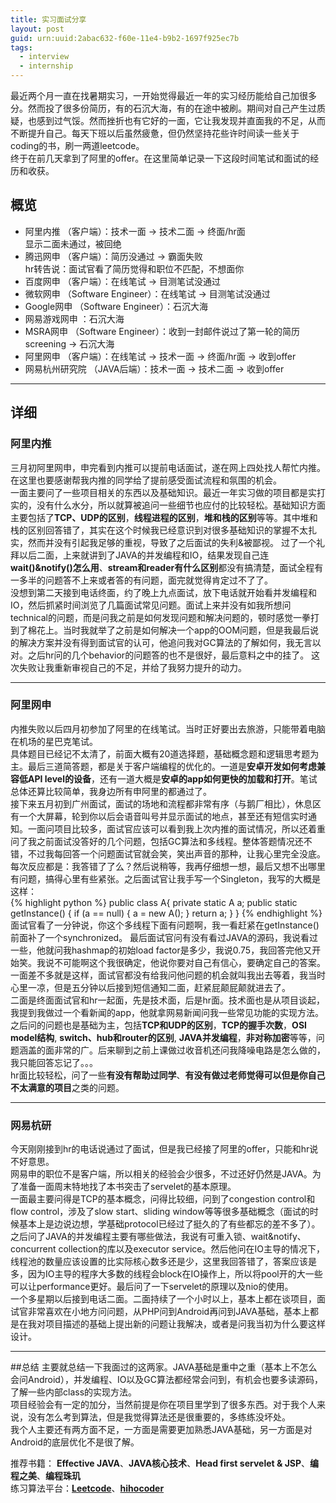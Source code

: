 ```yaml
---
title: 实习面试分享
layout: post
guid: urn:uuid:2abac632-f60e-11e4-b9b2-1697f925ec7b
tags:
  - interview
  - internship
---
```


最近两个月一直在找暑期实习，一开始觉得最近一年的实习经历能给自己加很多分。然而投了很多份简历，有的石沉大海，有的在途中被刷。期间对自己产生过质疑，也感到过气馁。然而挫折也有它好的一面，它让我发现并直面我的不足，从而不断提升自己。每天下班以后虽然疲惫，但仍然坚持花些许时间读一些关于coding的书，刷一两道leetcode。  
终于在前几天拿到了阿里的offer。在这里简单记录一下这段时间笔试和面试的经历和收获。

## 概览
* 阿里内推 （客户端）：技术一面 -> 技术二面 -> 终面/hr面  
  显示二面未通过，被回绝
* 腾迅网申 （客户端）：简历没通过 -> 霸面失败  
  hr转告说：面试官看了简历觉得和职位不匹配，不想面你
* 百度网申 （客户端）：在线笔试 -> 目测笔试没通过
* 微软网申 （Software Engineer）：在线笔试 -> 目测笔试没通过
* Google网申 （Software Engineer）：石沉大海
* 网易游戏网申 ：石沉大海
* MSRA网申 （Software Engineer）：收到一封邮件说过了第一轮的简历screening -> 石沉大海
* 阿里网申 （客户端）：在线笔试 -> 技术一面 -> 终面/hr面 -> 收到offer
* 网易杭州研究院 （JAVA后端）：技术一面 -> 技术二面 -> 收到offer

---

## 详细
### 阿里内推
三月初阿里网申，申完看到内推可以提前电话面试，遂在网上四处找人帮忙内推。在这里也要感谢帮我内推的同学给了提前感受面试流程和氛围的机会。  
一面主要问了一些项目相关的东西以及基础知识。最近一年实习做的项目都是实打实的，没有什么水分，所以就算被追问一些细节也应付的比较轻松。基础知识方面主要包括了**TCP、UDP的区别**，**线程进程的区别**，**堆和栈的区别**等等。其中堆和栈的区别回答错了，其实在这个时候我已经意识到对很多基础知识的掌握不太扎实，然而并没有引起我足够的重视，导致了之后面试的失利&被鄙视。
过了一个礼拜以后二面，上来就讲到了JAVA的并发编程和IO，结果发现自己连
**wait()&notify()怎么用**、**stream和reader有什么区别**都没有搞清楚，面试全程有一多半的问题答不上来或者答的有问题，面完就觉得肯定过不了了。  
没想到第二天接到电话终面，约了晚上九点面试，放下电话就开始看并发编程和IO，然后抓紧时间浏览了几篇面试常见问题。面试上来并没有如我所想问technical的问题，而是问我之前是如何发现问题和解决问题的，顿时感觉一拳打到了棉花上。当时我就举了之前是如何解决一个app的OOM问题，但是我最后说的解决方案并没有得到面试官的认可，他追问我对GC算法的了解如何，我无言以对。之后hr问的几个behavior的问题答的也不是很好，最后意料之中的挂了。  这次失败让我重新审视自己的不足，并给了我努力提升的动力。  

---
### 阿里网申
内推失败以后四月初参加了阿里的在线笔试。当时正好要出去旅游，只能带着电脑在机场的星巴克笔试。  
具体题目已经记不太清了，前面大概有20道选择题，基础概念题和逻辑思考题为主。最后三道简答题，都是关于客户端编程的优化的。一道是**安卓开发如何考虑兼容低API level的设备**，还有一道大概是**安卓的app如何更快的加载和打开**。笔试总体还算比较简单，我身边所有申阿里的都通过了。  
接下来五月初到广州面试，面试的场地和流程都非常有序（与鹅厂相比），休息区有一个大屏幕，轮到你以后会语音叫号并显示面试的地点，甚至还有短信实时通知。一面问项目比较多，面试官应该可以看到我上次内推的面试情况，所以还着重问了我之前面试没答好的几个问题，包括GC算法和多线程。整体答题情况还不错，不过我每回答一个问题面试官就会笑，笑出声音的那种，让我心里完全没底。每次反应都是：我答错了了么？然后说稍等，我再仔细想一想，最后又想不出哪里有问题，搞得心里有些紧张。之后面试官让我手写一个Singleton，我写的大概是这样：  
{% highlight python %}
public class A{
    private static A a;
    public static getInstance() {
        if (a == null) {
            a = new A();
    }
    return a;
    }
}
{% endhighlight %}
面试官看了一分钟说，你这个多线程下面有问题啊，我一看赶紧在getInstance()前面补了一个synchronized。 最后面试官问有没有看过JAVA的源码，我说看过一些，他就问我hashmap的初始load factor是多少，我说0.75，我回答完他又开始笑。我说不可能啊这个我很确定，他说你要对自己有信心，要确定自己的答案。一面差不多就是这样，面试官都没有给我问他问题的机会就叫我出去等着，我当时心里一凉，但是五分钟以后接到短信通知二面，赶紧屁颠屁颠就进去了。  
二面是终面面试官和hr一起面，先是技术面，后是hr面。技术面也是从项目谈起，我提到我做过一个看新闻的app，他就拿网易新闻问我一些常见功能的实现方法。之后问的问题也是基础为主，包括**TCP和UDP的区别**，**TCP的握手次数**，**OSI model结构**, **switch、hub和router的区别**, **JAVA并发编程**，**非对称加密**等等，问题涵盖的面非常的广。后来聊到之前上课做过收音机还问我降噪电路是怎么做的，我只能回答忘记了。。。  
hr面比较轻松，问了一些**有没有帮助过同学**、**有没有做过老师觉得可以但是你自己不太满意的项目**之类的问题。

---
### 网易杭研
今天刚刚接到hr的电话说通过了面试，但是我已经接了阿里的offer，只能和hr说不好意思。  
网易申的职位不是客户端，所以相关的经验会少很多，不过还好仍然是JAVA。为了准备一面周末特地找了本书突击了servelet的基本原理。  
一面最主要问得是TCP的基本概念，问得比较细，问到了congestion control和flow control，涉及了slow start、sliding window等等很多基础概念（面试的时候基本上是边说边想，学基础protocol已经过了挺久的了有些都忘的差不多了）。之后问了JAVA的并发编程主要有哪些做法，我说有可重入锁、wait&notify、concurrent collection的库以及executor service。然后他问在IO主导的情况下，线程池的数量应该设置的比实际核心数多还是少，这里我回答错了，答案应该是多，因为IO主导的程序大多数的线程会block在IO操作上，所以将pool开的大一些可以让performance更好。最后问了一下servelet的原理以及nio的使用。   
一个多星期以后接到电话二面。二面持续了一个小时以上，基本上都在谈项目，面试官非常喜欢在小地方问问题，从PHP问到Android再问到JAVA基础，基本上都是在我对项目描述的基础上提出新的问题让我解决，或者是问我当初为什么要这样设计。

---
##总结
主要就总结一下我面过的这两家。JAVA基础是重中之重（基本上不怎么会问Android），并发编程、IO以及GC算法都经常会问到，有机会也要多读源码，了解一些内部class的实现方法。  
项目经验会有一定的加分，当然前提是你在项目里学到了很多东西。对于我个人来说，没有怎么考到算法，但是我觉得算法还是很重要的，多练练没坏处。  
我个人主要还有两方面不足，一方面是需要更加熟悉JAVA基础，另一方面是对Android的底层优化不是很了解。  

推荐书籍： **Effective JAVA**、**JAVA核心技术**、**Head first servelet & JSP**、**编程之美**、**编程珠玑**  
练习算法平台：**[Leetcode][leet]**、**[hihocoder][hiho]**

[leet]: http://leetcode.com
[hiho]: http://hihocoder.com